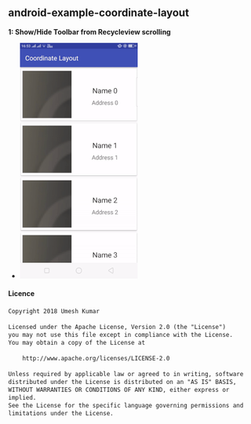 ## android-example-coordinate-layout

**1: Show/Hide Toolbar from Recycleview scrolling** 
*    <img src="https://github.com/umeshbsa/android-example-coordinate-layout/blob/master/co0.gif"/><br/>
     
#### Licence

    Copyright 2018 Umesh Kumar

    Licensed under the Apache License, Version 2.0 (the "License")
    you may not use this file except in compliance with the License.
    You may obtain a copy of the License at

        http://www.apache.org/licenses/LICENSE-2.0

    Unless required by applicable law or agreed to in writing, software
    distributed under the License is distributed on an "AS IS" BASIS,
    WITHOUT WARRANTIES OR CONDITIONS OF ANY KIND, either express or implied.
    See the License for the specific language governing permissions and
    limitations under the License.

